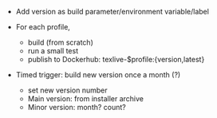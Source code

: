  - Add version as build parameter/environment variable/label
 - For each profile,
    - build (from scratch)
    - run a small test
    - publish to Dockerhub: texlive-$profile:{version,latest}

 - Timed trigger: build new version once a month (?)
    - set new version number
    - Main version: from installer archive
    - Minor version: month? count?